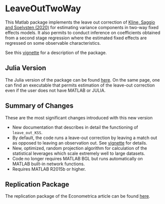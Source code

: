 # LeaveOutTwoWay

This Matlab package implements the leave out correction of 
[Kline, Saggio and Soelvsten (2020)](https://eml.berkeley.edu/~pkline/papers/KSS2020.pdf) for estimating variance components in two-way fixed effects models. It also permits to conduct inference on coefficients obtained from a second stage regression where the estimated fixed effects are regressed on some observable characteristics. 
 
See this [vignette](doc/VIGNETTE.pdf) for a description of the package.

## Julia Version

The Julia version of the package can be 
found [here](https://github.com/HighDimensionalEconLab/VarianceComponentsHDFE.jl). On the same
page, one can find an executable that permits estimation of the leave-out correction even if the user does not have MATLAB or JULIA. 

## Summary of Changes

These are the most significant changes introduced with this new version
* New documentation that describes in detail the functioning of `leave_out_KSS`.
* By default, the code runs a leave-out correction by leaving a match out as opposed to leaving an observation out. See [vignette](doc/VIGNETTE.pdf) for details.
* New, optimized, random projection algorithm for calculation of the statistical leverages which scale extremely well to large datasets.
* Code no longer requires MATLAB BGL but runs automatically on MATLAB built-in network functions.
* Requires MATLAB R2015b or higher. 

## Replication Package
The replication package of the Econometrica article can be found [here](https://www.dropbox.com/s/iaj3aap3ibfhup8/Replication%20ECTA.zip?dl=1). 



